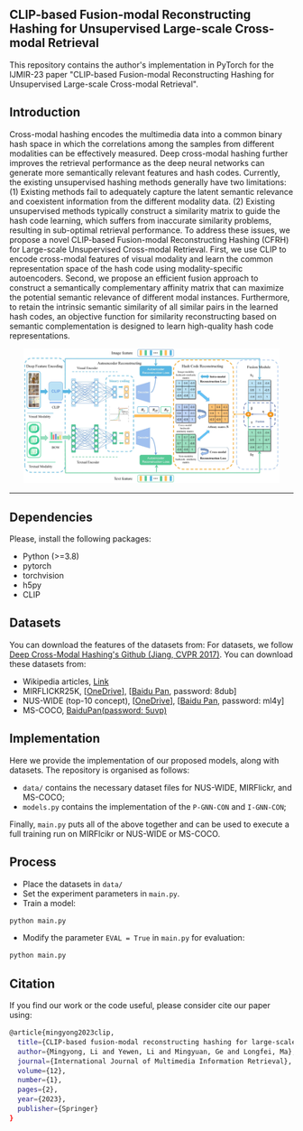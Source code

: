 ## CLIP-based Fusion-modal Reconstructing Hashing for Unsupervised Large-scale Cross-modal Retrieval

This repository contains the author's implementation in PyTorch for the IJMIR-23 paper "CLIP-based Fusion-modal Reconstructing Hashing for Unsupervised Large-scale Cross-modal Retrieval".

## Introduction

Cross-modal hashing encodes the multimedia data into a common binary hash space in which the correlations among the samples from different modalities can be effectively measured. Deep cross-modal hashing further improves the retrieval performance as the deep neural networks can generate more semantically relevant features and hash codes. Currently, the existing unsupervised hashing methods generally have two limitations: (1) Existing methods fail to adequately capture the latent semantic relevance and coexistent information from the different modality data. (2) Existing unsupervised methods typically construct a similarity matrix to guide the hash code learning, which suffers from inaccurate similarity problems, resulting in sub-optimal retrieval performance. To address these issues, we propose a novel CLIP-based Fusion-modal Reconstructing Hashing (CFRH) for Large-scale Unsupervised Cross-modal Retrieval. First, we use CLIP to encode cross-modal features of visual modality and learn the common representation space of the hash code using modality-specific autoencoders. Second, we propose an efficient fusion approach to construct a semantically complementary affinity matrix that can maximize the potential semantic relevance of different modal instances. Furthermore, to retain the intrinsic semantic similarity of all similar pairs in the learned hash codes, an objective function for similarity reconstructing based on semantic complementation is designed to learn high-quality hash code representations. 

<div align=center><img src="https://github.com/AwakerLee/CFRH/blob/main/Fig31.jpg" width="90%" height="90%"></div align=center>

***********************************************************************************************************
## Dependencies

Please, install the following packages:

- Python (>=3.8)
- pytorch
- torchvision
- h5py
- CLIP

## Datasets
You can download the features of the datasets from:
For datasets, we follow [Deep Cross-Modal Hashing's Github (Jiang, CVPR 2017)](https://github.com/jiangqy/DCMH-CVPR2017/tree/master/DCMH_matlab/DCMH_matlab). You can download these datasets from:
- Wikipedia articles, [Link](http://www.svcl.ucsd.edu/projects/crossmodal/)
- MIRFLICKR25K, [[OneDrive](https://pkueducn-my.sharepoint.com/:f:/g/personal/zszhong_pku_edu_cn/EpLD8yNN2lhIpBgQ7Kl8LKABzM68icvJJahchO7pYNPV1g?e=IYoeqn)], [[Baidu Pan](https://pan.baidu.com/s/1o5jSliFjAezBavyBOiJxew), password: 8dub]
- NUS-WIDE (top-10 concept), [[OneDrive](https://pkueducn-my.sharepoint.com/:f:/g/personal/zszhong_pku_edu_cn/EoPpgpDlPR1OqK-ywrrYiN0By6fdnBvY4YoyaBV5i5IvFQ?e=kja8Kj)], [[Baidu Pan](https://pan.baidu.com/s/1GFljcAtWDQFDVhgx6Jv_nQ), password: ml4y]
 - MS-COCO, [BaiduPan(password: 5uvp)](https://pan.baidu.com/s/1uoV4K1mBwX7N1TVmNEiPgA)
 
## Implementation

Here we provide the implementation of our proposed models, along with datasets. The repository is organised as follows:

 - `data/` contains the necessary dataset files for NUS-WIDE, MIRFlickr, and MS-COCO;
 - `models.py` contains the implementation of the `P-GNN-CON` and `I-GNN-CON`;
 
 Finally, `main.py` puts all of the above together and can be used to execute a full training run on MIRFlcikr or NUS-WIDE or MS-COCO.

## Process
 - Place the datasets in `data/`
 - Set the experiment parameters in `main.py`.
 - Train a model:
 ```bash
 python main.py
```
 - Modify the parameter `EVAL = True` in `main.py` for evaluation:
  ```bash
 python main.py
```

## Citation
If you find our work or the code useful, please consider cite our paper using:
```bash
@article{mingyong2023clip,
  title={CLIP-based fusion-modal reconstructing hashing for large-scale unsupervised cross-modal retrieval},
  author={Mingyong, Li and Yewen, Li and Mingyuan, Ge and Longfei, Ma},
  journal={International Journal of Multimedia Information Retrieval},
  volume={12},
  number={1},
  pages={2},
  year={2023},
  publisher={Springer}
}
```
